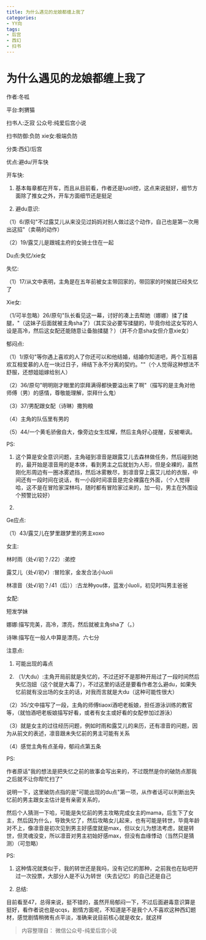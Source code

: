 ```yaml
---
title: 为什么遇见的龙娘都缠上我了
categories:
- YY向
tags:
- 后宫
- 西幻
- 扫书
---
```

# 为什么遇见的龙娘都缠上我了
作者:冬呱

平台:刺猬猫

扫书人:乏寂 公众号:纯爱后宫小说

扫书防御:负防 xie女:极端负防

分类:西幻/后宫

优点:避du/开车快

开车快:

1.  基本每章都在开车，而且从目前看，作者还是luoli控，这点来说挺好，细节方面除了推女之外，开车方面细节还是挺足

2.  避du意识:

（1）6/原句"不过露艾儿从来没见过妈妈对别人做过这个动作，自己也是第一次用出这招"（卖萌的动作）

（2）19/露艾儿是跟城主府的女骑士住在一起

Du点:失忆/xie女

失忆:

（1）17/从文中表明，主角是在五年前被女主带回家的，带回家的时候就已经失忆了

Xie女:

（1/可半忽略）26/原句"队长看见这一幕，讨好的凑上去帮她（娜娜）揉了揉腿，"（这妹子后面就被主角sha了）（其实没必要写揉腿的，毕竟你给这女写的人设是高冷，然后这女配还能随意让备胎揉腿？）（并不介意sha女但介意xie女）

郁闷点:

（1）1/原句"等你遇上喜欢的人了你还可以和他结婚，结婚你知道吧，两个互相喜欢互相爱慕的人在一块过日子，缔结下永不分离的契约。""（个人觉得这种想法不舒服，还想姐姐嫁给别人）

（2）36/原句"明明刚才眼里的崇拜满得都快要溢出来了啊"（描写的是主角对他师傅（男）的感情，尊敬能理解，崇拜什么鬼）

（3）37/男配跟女配（诗琳）撒狗粮

（4）主角的队伍里有男的

（5）44/一个黄毛骄傲自大，像旁边女生炫耀，然后主角好心提醒，反被嘲讽。

PS:

1.  这个算是安全意识问题，主角碰到凛音是跟露艾儿去森林做任务，然后碰到她的，最开始是凛音用的是本体，看到男主之后就划为人形，但是全裸的，虽然刚化形周边有一圈冰雾遮挡，然后冰雾散尽，到凛音穿上露艾儿给的衣服，中间还有一段时间在说话，有一小段时间凛音是完全裸露在外面，（个人觉得哈，这不是在冒险家深林吗，随时都有冒险家过来的，加一句，男主在外围设个预警比较好）

2.  

Ge应点:

（1）43/露艾儿在梦里跟梦里的男主xoxo

女主:

林时雨（处√/初？/22）:弟控

露艾儿（处√/初√）:冒险家，金发合法小luoli

林凛音（处√/初？/41（后））:古龙种you体，蓝发小luoli，初见时叫男主爸爸

女配:

短发学妹

娜娜:描写完美，高冷，漂亮，然后就被主角sha了（。）

诗琳:描写在一般人中算是漂亮，六七分

注意点:

1.  可能出现的毒点

2.  （1/大du）:主角开局前就是失忆的，不过还好不是那种开局过了一段时间然后失忆泡妞（这个就是大毒了），不过这里的话还是要看作者怎么避du，如果失忆前就有没出场的女主的话，对我而言就是大du（这种可能性很大）

（2）35/文中描写了一段，主角的师傅tiaoxi酒吧老板娘，担任游泳训练的教官等，（就怕酒吧老板娘描写好看，或者有女主或好看的女配参加过游泳）

（3）就是女主的过往经历问题，例如时雨和露艾儿的来历，还有凛音的问题，因为从前文的表述，凛音跟未失忆前的男主可能有关系

（4）感觉主角有点圣母，郁闷点第五条

PS:

作者原话"我的想法是把失忆之前的故事会写出来的，不过既然是你的破防点那我之后就不让你帮忙扫了"

说明一下，这里破防点指的是"可能出现的du点"第一项，从作者话可以判断出失忆前的男主跟女主估计是有亲密关系的，

然后个人猜测一下哈，可能是失忆前的男主攻略完成女主的mama，后生下了女主，然后因为什么，导致失忆了，然后攻略女儿起来，也有可能是转世，毕竟年龄对不上，像凛音是初次见到男主好感度就是max，但以女儿为想法考虑，就是转世，但灵魂没变，所以凛音对男主初始好感max，但没有血缘悸动（当然只是猜测）（可忽略）

PS:

1.  这种情况就类似于，我的转世还是我吗，没有记忆的那种，之前我也在贴吧开过一次投票，大部分人是不认为转世（失去记忆）的自己还是自己

2.  总结:

目前看至47，总得来说，挺不错的，虽然开局郁闷一下，不过后面避毒意识算是挺好，看作者说也是qcqs，剧情方面呢，不知道是不是我个人不喜欢这种西幻题材，感觉剧情稍微有点平淡，准确来说目前核心就是收女，就这样


> 内容整理自： 微信公众号-纯爱后宫小说